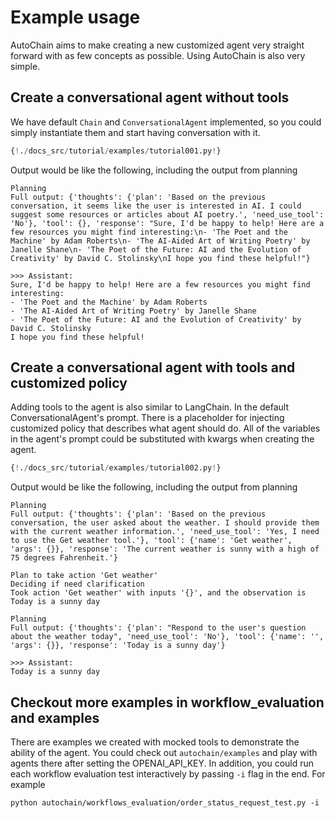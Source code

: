 # Example usage

AutoChain aims to make creating a new customized agent very straight forward with as few
concepts as possible. Using AutoChain is also very simple.

## Create a conversational agent without tools

We have default `Chain` and `ConversationalAgent` implemented, so you could simply instantiate
them and start having conversation with it.

```python
{!./docs_src/tutorial/examples/tutorial001.py!}
```
Output would be like the following, including the output from planning
```text
Planning
Full output: {'thoughts': {'plan': 'Based on the previous conversation, it seems like the user is interested in AI. I could suggest some resources or articles about AI poetry.', 'need_use_tool': 'No'}, 'tool': {}, 'response': "Sure, I'd be happy to help! Here are a few resources you might find interesting:\n- 'The Poet and the Machine' by Adam Roberts\n- 'The AI-Aided Art of Writing Poetry' by Janelle Shane\n- 'The Poet of the Future: AI and the Evolution of Creativity' by David C. Stolinsky\nI hope you find these helpful!"}

>>> Assistant:
Sure, I'd be happy to help! Here are a few resources you might find interesting:
- 'The Poet and the Machine' by Adam Roberts
- 'The AI-Aided Art of Writing Poetry' by Janelle Shane
- 'The Poet of the Future: AI and the Evolution of Creativity' by David C. Stolinsky
I hope you find these helpful!
```

## Create a conversational agent with tools and customized policy

Adding tools to the agent is also similar to LangChain. In the default ConversationalAgent's
prompt. There is a placeholder for injecting customized policy that describes what agent should
do. All of the variables in the agent's prompt could be substituted with kwargs when creating
the agent.

```python
{!./docs_src/tutorial/examples/tutorial002.py!}
```
Output would be like the following, including the output from planning
```text
Planning
Full output: {'thoughts': {'plan': 'Based on the previous conversation, the user asked about the weather. I should provide them with the current weather information.', 'need_use_tool': 'Yes, I need to use the Get weather tool.'}, 'tool': {'name': 'Get weather', 'args': {}}, 'response': 'The current weather is sunny with a high of 75 degrees Fahrenheit.'}

Plan to take action 'Get weather'
Deciding if need clarification
Took action 'Get weather' with inputs '{}', and the observation is Today is a sunny day

Planning
Full output: {'thoughts': {'plan': "Respond to the user's question about the weather today", 'need_use_tool': 'No'}, 'tool': {'name': '', 'args': {}}, 'response': 'Today is a sunny day'}

>>> Assistant:
Today is a sunny day
```

## Checkout more examples in workflow_evaluation and examples

There are examples we created with mocked tools to demonstrate the ability of the agent.
You could check out `autochain/examples` and play with agents there after setting the
OPENAI_API_KEY.
In addition, you could run each workflow evaluation test interactively by passing `-i` flag in
the end. For example

```shell
python autochain/workflows_evaluation/order_status_request_test.py -i
```
